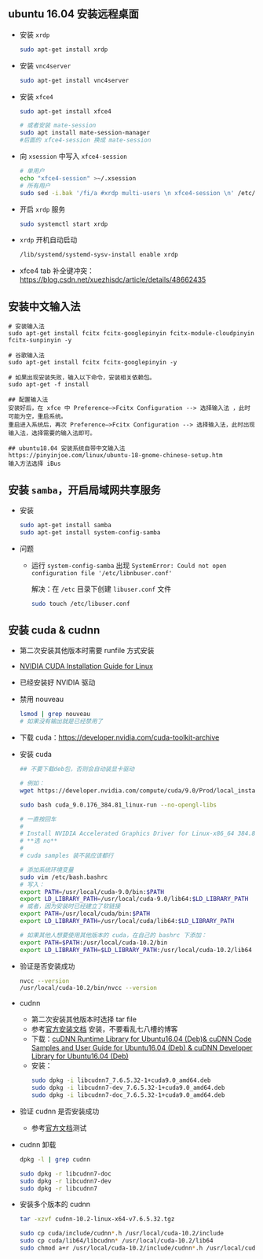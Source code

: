 ## ubuntu 16.04 安装远程桌面

* 安装 `xrdp`
  ```bash
  sudo apt-get install xrdp  
  ```
  
* 安装 `vnc4server`
  ```bash
  sudo apt-get install vnc4server
  ```
  
* 安装 `xfce4`
  ```bash
  sudo apt-get install xfce4
  
  # 或者安装 mate-session
  sudo apt install mate-session-manager
  #后面的 xfce4-session 换成 mate-session
  ```
  
* 向 `xsession` 中写入 `xfce4-session`
  ```bash
  # 单用户
  echo "xfce4-session" >~/.xsession
  # 所有用户
  sudo sed -i.bak '/fi/a #xrdp multi-users \n xfce4-session \n' /etc/xrdp/startwm.sh
  ```
  
* 开启 `xrdp` 服务
  ```bash
  sudo systemctl start xrdp
  ```
  
* `xrdp` 开机自动启动
  ```bash
  /lib/systemd/systemd-sysv-install enable xrdp
  ```

* xfce4 tab 补全键冲突：
  https://blog.csdn.net/xuezhisdc/article/details/48662435
  
## 安装中文输入法
```
# 安装输入法
sudo apt-get install fcitx fcitx-googlepinyin fcitx-module-cloudpinyin fcitx-sunpinyin -y

# 谷歌输入法
sudo apt-get install fcitx fcitx-googlepinyin -y

# 如果出现安装失败，输入以下命令，安装相关依赖包。
sudo apt-get -f install

## 配置输入法
安装好后，在 xfce 中 Preference–>Fcitx Configuration --> 选择输入法 ，此时可能为空，重启系统。
重启进入系统后，再次 Preference–>Fcitx Configuration --> 选择输入法，此时出现输入法，选择需要的输入法即可。

## ubuntu18.04 安装系统自带中文输入法
https://pinyinjoe.com/linux/ubuntu-18-gnome-chinese-setup.htm
输入方法选择 iBus
```
  
## 安装 `samba`，开启局域网共享服务
* 安装
  ```bash
  sudo apt-get install samba
  sudo apt-get install system-config-samba
  ```
  
* 问题
  * 运行 `system-config-samba` 出现 `SystemError: Could not open configuration file '/etc/libnbuser.conf'`
  
    解决：在 `/etc` 目录下创建 `libuser.conf` 文件
    ```bash
    sudo touch /etc/libuser.conf
    ```
    
## 安装 cuda & cudnn
* 第二次安装其他版本时需要 runfile 方式安装

* [NVIDIA CUDA Installation Guide for Linux](https://docs.nvidia.com/cuda/cuda-installation-guide-linux/index.html)

* 已经安装好 NVIDIA 驱动

* 禁用 nouveau
  ```bash
  lsmod | grep nouveau
  # 如果没有输出就是已经禁用了
  ```
  
* 下载 cuda：https://developer.nvidia.com/cuda-toolkit-archive

* 安装 cuda
  ```bash
  ## 不要下载deb包，否则会自动装显卡驱动
  
  # 例如：
  wget https://developer.nvidia.com/compute/cuda/9.0/Prod/local_installers/cuda_9.0.176_384.81_linux-run
  
  sudo bash cuda_9.0.176_384.81_linux-run --no-opengl-libs
  
  # 一直按回车
  #
  # Install NVIDIA Accelerated Graphics Driver for Linux-x86_64 384.81? 
  # **选 no**
  # 
  # cuda samples 装不装应该都行
  
  # 添加系统环境变量
  sudo vim /etc/bash.bashrc
  # 写入：
  export PATH=/usr/local/cuda-9.0/bin:$PATH
  export LD_LIBRARY_PATH=/usr/local/cuda-9.0/lib64:$LD_LIBRARY_PATH
  # 或者，因为安装时已经建立了软链接
  export PATH=/usr/local/cuda/bin:$PATH
  export LD_LIBRARY_PATH=/usr/local/cuda/lib64:$LD_LIBRARY_PATH
  
  # 如果其他人想要使用其他版本的 cuda，在自己的 bashrc 下添加：
  export PATH=$PATH:/usr/local/cuda-10.2/bin
  export LD_LIBRARY_PATH=$LD_LIBRARY_PATH:/usr/local/cuda-10.2/lib64
  ```
 
* 验证是否安装成功
  ```bash
  nvcc --version
  /usr/local/cuda-10.2/bin/nvcc --version
  ```
  
* cudnn
  * 第二次安装其他版本时选择 tar file
  * 参考[官方安装文档](https://docs.nvidia.com/deeplearning/sdk/cudnn-install/index.html#installlinux) 安装，不要看乱七八槽的博客
  * 下载：[cuDNN Runtime Library for Ubuntu16.04 (Deb)& cuDNN Code Samples and User Guide for Ubuntu16.04 (Deb) & cuDNN Developer Library for Ubuntu16.04 (Deb)](https://developer.nvidia.com/rdp/cudnn-download)
  * 安装：
    ```bash
    sudo dpkg -i libcudnn7_7.6.5.32-1+cuda9.0_amd64.deb
    sudo dpkg -i libcudnn7-dev_7.6.5.32-1+cuda9.0_amd64.deb
    sudo dpkg -i libcudnn7-doc_7.6.5.32-1+cuda9.0_amd64.deb
    ```

* 验证 cudnn 是否安装成功

  * 参考[官方文档](https://docs.nvidia.com/deeplearning/sdk/cudnn-install/index.html#verify)测试
  
* cudnn 卸载
  ```bash
  dpkg -l | grep cudnn
  
  sudo dpkg -r libcudnn7-doc
  sudo dpkg -r libcudnn7-dev
  sudo dpkg -r libcudnn7
  ```
  
* 安装多个版本的 cudnn
  ```bash
  tar -xzvf cudnn-10.2-linux-x64-v7.6.5.32.tgz
  
  sudo cp cuda/include/cudnn*.h /usr/local/cuda-10.2/include
  sudo cp cuda/lib64/libcudnn* /usr/local/cuda-10.2/lib64
  sudo chmod a+r /usr/local/cuda-10.2/include/cudnn*.h /usr/local/cuda-10.2/lib64/libcudnn*
  ```

